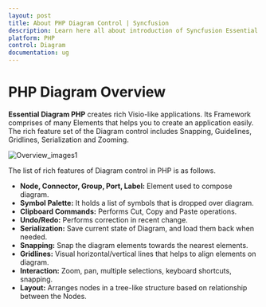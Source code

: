 ```yaml
---
layout: post
title: About PHP Diagram Control | Syncfusion
description: Learn here all about introduction of Syncfusion Essential Studio PHP Diagram Control, its elements, and more.
platform: PHP
control: Diagram
documentation: ug
---
```


# PHP Diagram Overview

**Essential Diagram PHP** creates rich Visio-like applications. Its Framework comprises of many Elements that helps you to create an application easily. The rich feature set of the Diagram control includes Snapping, Guidelines, Gridlines, Serialization and Zooming.

![Overview_images1](Overview_images/Overview_img1.png)

The list of rich features of Diagram control in PHP is as follows.

* **Node, Connector, Group, Port, Label:** Element used to compose diagram.
* **Symbol Palette:** It holds a list of symbols that is dropped over diagram.
* **Clipboard Commands:** Performs Cut, Copy and Paste operations.
* **Undo/Redo:** Performs correction in recent change.
* **Serialization:** Save current state of Diagram, and load them back when needed.
* **Snapping:** Snap the diagram elements towards the nearest elements.
* **Gridlines:** Visual horizontal/vertical lines that helps to align elements on diagram.
* **Interaction:** Zoom, pan, multiple selections, keyboard shortcuts, snapping.
* **Layout:** Arranges nodes in a tree-like structure based on relationship between the Nodes.
